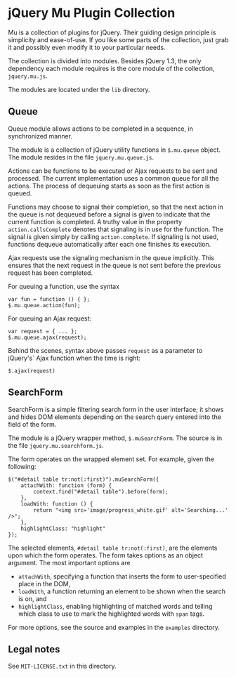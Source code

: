 jQuery Mu Plugin Collection
===========================

Mu is a collection of plugins for jQuery. Their guiding design principle is
simplicity and ease-of-use. If you like some parts of the collection, just
grab it and possibly even modify it to your particular needs.

The collection is divided into modules. Besides jQuery 1.3, the only
dependency each module requires is the core module of the collection,
`jquery.mu.js`.

The modules are located under the `lib` directory.

Queue
-----

Queue module allows actions to be completed in a sequence, in synchronized
manner.

The module is a collection of jQuery utility functions in `$.mu.queue` object.
The module resides in the file `jquery.mu.queue.js`.

Actions can be functions to be executed or Ajax requests to be sent and
processed. The current implementation uses a common queue for all the actions.
The process of dequeuing starts as soon as the first action is queued.

Functions may choose to signal their completion, so that the next action in
the queue is not dequeued before a signal is given to indicate that the
current function is completed. A truthy value in the property
`action.callsComplete` denotes that signaling is in use for the function. The
signal is given simply by calling `action.complete`. If signaling is not used,
functions dequeue automatically after each one finishes its execution.

Ajax requests use the signaling mechanism in the queue implicitly. This
ensures that the next request in the queue is not sent before the previous
request has been completed.

For queuing a function, use the syntax

    var fun = function () { };
    $.mu.queue.action(fun);

For queuing an Ajax request:

    var request = { ... };
    $.mu.queue.ajax(request);

Behind the scenes, syntax above passes `request` as a parameter to jQuery's`
Ajax function when the time is right:

    $.ajax(request)


SearchForm
----------

SearchForm is a simple filtering search form in the user interface; it shows
and hides DOM elements depending on the search query entered into the field of
the form.

The module is a jQuery wrapper method, `$.muSearchForm`. The source is in the
file `jquery.mu.searchform.js`.

The form operates on the wrapped element set. For example, given the
following:

    $("#detail table tr:not(:first)").muSearchForm({
        attachWith: function (form) {
            context.find("#detail table").before(form);
        },
        loadWith: function () {
            return "<img src='image/progress_white.gif' alt='Searching...' />";
        },
        highlightClass: "highlight"
    });

The selected elements, `#detail table tr:not(:first)`, are the elements upon
which the form operates. The form takes options as an object argument. The
most important options are

* `attachWith`, specifying a function that inserts the form to user-specified
  place in the DOM,
* `loadWith`, a function returning an element to be shown when the search is
  on, and
* `highlightClass`, enabling highlighting of matched words and telling which
  class to use to mark the highlighted words with `span` tags.

For more options, see the source and examples in the `examples` directory.


Legal notes
-----------

See `MIT-LICENSE.txt` in this directory.
